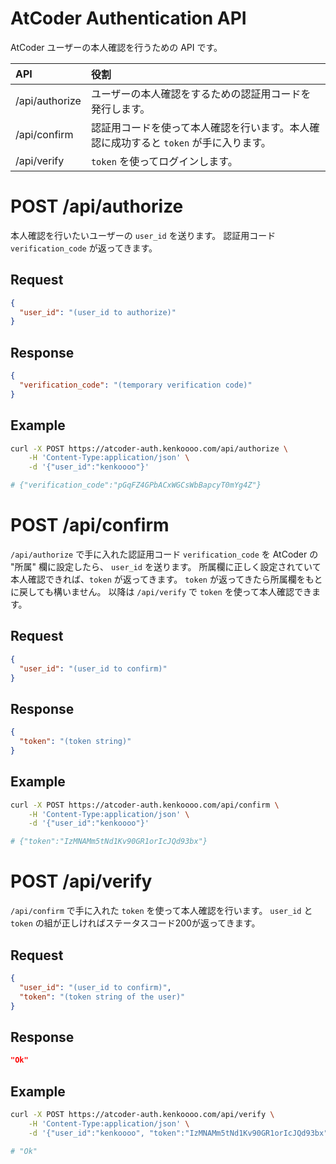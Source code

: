 # AtCoder Authentication API

AtCoder ユーザーの本人確認を行うための API です。

|API|役割|
|:----|:----|
|/api/authorize|ユーザーの本人確認をするための認証用コードを発行します。|
|/api/confirm|認証用コードを使って本人確認を行います。本人確認に成功すると `token` が手に入ります。|
|/api/verify|`token` を使ってログインします。|

# POST /api/authorize

本人確認を行いたいユーザーの `user_id` を送ります。
認証用コード `verification_code` が返ってきます。

## Request
```json
{
  "user_id": "(user_id to authorize)"
}
```

## Response
```json
{
  "verification_code": "(temporary verification code)"
}
```
## Example

```sh
curl -X POST https://atcoder-auth.kenkoooo.com/api/authorize \
    -H 'Content-Type:application/json' \
    -d '{"user_id":"kenkoooo"}' 

# {"verification_code":"pGqFZ4GPbACxWGCsWbBapcyT0mYg4Z"}
```

# POST /api/confirm

`/api/authorize` で手に入れた認証用コード `verification_code` を AtCoder の "所属" 欄に設定したら、 `user_id` を送ります。
所属欄に正しく設定されていて本人確認できれば、`token` が返ってきます。
`token` が返ってきたら所属欄をもとに戻しても構いません。
以降は `/api/verify` で `token` を使って本人確認できます。

## Request
```json
{
  "user_id": "(user_id to confirm)"
}
```

## Response
```json
{
  "token": "(token string)"
}
```
## Example
```sh
curl -X POST https://atcoder-auth.kenkoooo.com/api/confirm \
    -H 'Content-Type:application/json' \
    -d '{"user_id":"kenkoooo"}' 

# {"token":"IzMNAMm5tNd1Kv90GR1orIcJQd93bx"}
```

# POST /api/verify

`/api/confirm` で手に入れた `token` を使って本人確認を行います。
`user_id` と `token` の組が正しければステータスコード200が返ってきます。

## Request
```json
{
  "user_id": "(user_id to confirm)",
  "token": "(token string of the user)"
}
```

## Response
```json
"Ok"
```

## Example
```sh
curl -X POST https://atcoder-auth.kenkoooo.com/api/verify \
    -H 'Content-Type:application/json' \
    -d '{"user_id":"kenkoooo", "token":"IzMNAMm5tNd1Kv90GR1orIcJQd93bx"}' 

# "Ok"
```
